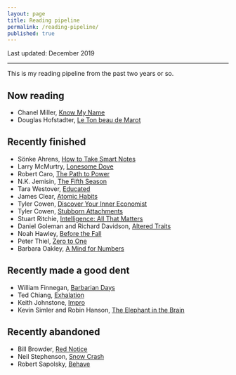 ```yaml
---
layout: page
title: Reading pipeline
permalink: /reading-pipeline/
published: true
---
```


Last updated: December 2019

------

This is my reading pipeline from the past two years or so.

## Now reading

* Chanel Miller, [Know My Name](https://www.goodreads.com/book/show/47487207-know-my-name)
* Douglas Hofstadter, [Le Ton beau de Marot](https://www.goodreads.com/book/show/248193.Le_Ton_beau_de_Marot)

## Recently finished

* Sönke Ahrens, [How to Take Smart Notes](https://www.goodreads.com/book/show/34507927-how-to-take-smart-notes)
* Larry McMurtry, [Lonesome Dove](https://www.goodreads.com/book/show/7615279-lonesome-dove)
* Robert Caro, [The Path to Power](https://www.goodreads.com/book/show/86524.The_Path_to_Power)
* N.K. Jemisin, [The Fifth Season](https://www.goodreads.com/book/show/19161852-the-fifth-season)
* Tara Westover, [Educated](https://www.goodreads.com/book/show/37930892-educated)
* James Clear, [Atomic Habits](https://www.goodreads.com/book/show/40121378-atomic-habits)
* Tyler Cowen, [Discover Your Inner Economist](https://www.goodreads.com/book/show/700668.Discover_Your_Inner_Economist)
* Tyler Cowen, [Stubborn Attachments](https://www.goodreads.com/book/show/31283667-stubborn-attachments)
* Stuart Ritchie, [Intelligence: All That Matters](https://www.goodreads.com/book/show/25356335-intelligence)
* Daniel Goleman and Richard Davidson, [Altered Traits](https://www.goodreads.com/book/show/34272471-altered-traits)
* Noah Hawley, [Before the Fall](https://www.goodreads.com/book/show/40670008-before-the-fall)
* Peter Thiel, [Zero to One](https://www.goodreads.com/book/show/18050143-zero-to-one)
* Barbara Oakley, [A Mind for Numbers](https://www.goodreads.com/book/show/18693655-a-mind-for-numbers)

## Recently made a good dent

* William Finnegan, [Barbarian Days](https://www.goodreads.com/book/show/18693910-barbarian-days)
* Ted Chiang, [Exhalation](https://www.goodreads.com/book/show/41160292-exhalation)
* Keith Johnstone, [Impro](https://www.goodreads.com/book/show/306940.Impro)
* Kevin Simler and Robin Hanson, [The Elephant in the Brain](https://www.goodreads.com/book/show/28820444-the-elephant-in-the-brain)

## Recently abandoned

* Bill Browder, [Red Notice](https://www.goodreads.com/book/show/24811910-red-notice)
* Neil Stephenson, [Snow Crash](https://www.goodreads.com/book/show/40651883-snow-crash)
* Robert Sapolsky, [Behave](https://www.goodreads.com/book/show/31170723-behave)
